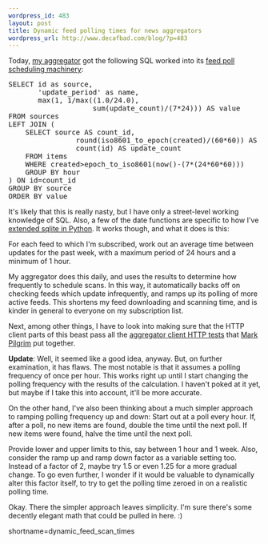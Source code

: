 ```yaml
--- 
wordpress_id: 483
layout: post
title: Dynamic feed polling times for news aggregators
wordpress_url: http://www.decafbad.com/blog/?p=483
---
```

<p>Today, <a href=http://www.decafbad.com/cvs/dbagg/">my aggregator</a> got
the following SQL worked into its <a href="http://www.decafbad.com/cvs/dbagg/lib/dbagg/scan.py?rev=HEAD&content-type=text/vnd.viewcvs-markup">feed poll scheduling machinery</a>:</p>

<pre>SELECT id as source,
       'update_period' as name,
       max(1, 1/max((1.0/24.0),
                    sum(update_count)/(7*24))) AS value 
FROM sources 
LEFT JOIN (
    SELECT source AS count_id,
                round(iso8601_to_epoch(created)/(60*60)) AS hour, 
                count(id) AS update_count 
    FROM items 
    WHERE created>epoch_to_iso8601(now()-(7*(24*60*60))) 
    GROUP BY hour
) ON id=count_id
GROUP BY source
ORDER BY value</pre>

<p>
It's likely that this is really nasty, but I have only a street-level
working knowledge of SQL.  Also, a few of the date functions are
specific to how I've <a href="http://pysqlite.sourceforge.net/documentation/pysqlite/node10.html#SECTION004231000000000000000">extended sqlite in Python</a>.  It works though, and
what it does is this:
</p>

<p>
For each feed to which I'm subscribed, work out
an average time between updates for the past week, with a maximum
period of 24 hours and a minimum of 1 hour.
</p>

<p>
My aggregator does this daily, and uses the results to determine how
frequently to schedule scans.  In this way, it automatically backs off
on checking feeds which update infrequently, and ramps up its polling
of more active feeds.  This shortens my feed downloading and scanning
time, and is kinder in general to everyone on my subscription list.
</p>

<p>
Next, among other things, I have to look into making sure that the
HTTP client parts of this beast pass all the
<a href="http://diveintomark.org/tests/client/http/">aggregator client
HTTP tests</a> that <a href="http://diveintomark.org/">Mark
Pilgrim</a> put together.
</p>

<p>
<b>Update</b>: Well, it seemed like a good idea, anyway.  But, on
further examination, it has flaws.  The most notable is that it
assumes a polling frequency of once per hour.  This works right up
until I start changing the polling frequency with the results of the
calculation.  I haven't poked at it yet, but maybe if I take this
into account, it'll be more accurate.
</p>

<p>
On the other hand, I've also been thinking about a much simpler
approach to ramping polling frequency up and down:  Start out at
a poll every hour.  If, after a poll, no new items are found,
double the time until the next poll.  If new items were found,
halve the time until the next poll.</p>

<p>
Provide lower and upper limits to this, say between 1 hour and 1
week.  Also, consider the ramp up and ramp down factor as a variable
setting too.  Instead of a factor of 2, maybe try 1.5 or even 1.25 for
a more gradual change.  To go even further, I wonder if it would be
valuable to dynamically alter this factor itself, to try to get the
polling time zeroed in on a realistic polling time.
</p>

<p>
Okay.  There the simpler approach leaves simplicity.  I'm sure there's
some decently elegant math that could be pulled in here.  :)
</p>
<!--more-->
shortname=dynamic_feed_scan_times
